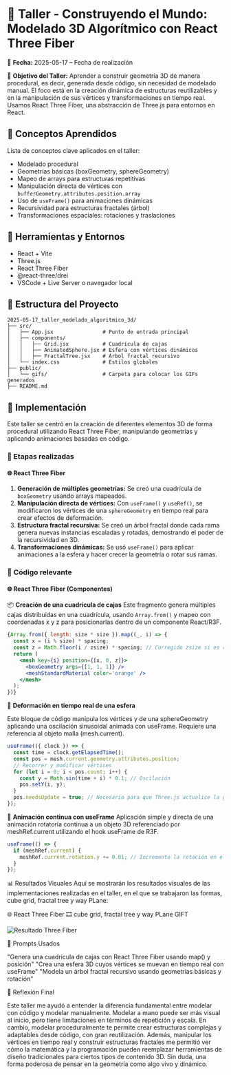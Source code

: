 # 🧪 Taller - Construyendo el Mundo: Modelado 3D Algorítmico con React Three Fiber

📅 **Fecha:** 2025-05-17 – Fecha de realización

🎯 **Objetivo del Taller:**
Aprender a construir geometría 3D de manera procedural, es decir, generada desde código, sin necesidad de modelado manual. El foco está en la creación dinámica de estructuras reutilizables y en la manipulación de sus vértices y transformaciones en tiempo real. Usamos React Three Fiber, una abstracción de Three.js para entornos en React.

## 🧠 Conceptos Aprendidos
Lista de conceptos clave aplicados en el taller:

* Modelado procedural
* Geometrías básicas (boxGeometry, sphereGeometry)
* Mapeo de arrays para estructuras repetitivas
* Manipulación directa de vértices con `bufferGeometry.attributes.position.array`
* Uso de `useFrame()` para animaciones dinámicas
* Recursividad para estructuras fractales (árbol)
* Transformaciones espaciales: rotaciones y traslaciones

## 🔧 Herramientas y Entornos
* React + Vite
* Three.js
* React Three Fiber
* @react-three/drei
* VSCode + Live Server o navegador local

## 📁 Estructura del Proyecto
```
2025-05-17_taller_modelado_algoritmico_3d/ 
├── src/ 
│   ├── App.jsx                # Punto de entrada principal 
│   ├── components/
│   │   ├── Grid.jsx           # Cuadrícula de cajas 
│   │   ├── AnimatedSphere.jsx # Esfera con vértices dinámicos 
│   │   ├── FractalTree.jsx    # Árbol fractal recursivo 
│   └── index.css              # Estilos globales 
├── public/
│   └── gifs/                  # Carpeta para colocar los GIFs generados 
├── README.md
```


## 🧪 Implementación

Este taller se centró en la creación de diferentes elementos 3D de forma procedural utilizando React Three Fiber, manipulando geometrías y aplicando animaciones basadas en código.

### 🔹 Etapas realizadas

#### 🌐 React Three Fiber
1.  **Generación de múltiples geometrías:** Se creó una cuadrícula de `boxGeometry` usando arrays mapeados.
2.  **Manipulación directa de vértices:** Con `useFrame()` y `useRef()`, se modificaron los vértices de una `sphereGeometry` en tiempo real para crear efectos de deformación.
3.  **Estructura fractal recursiva:** Se creó un árbol fractal donde cada rama genera nuevas instancias escaladas y rotadas, demostrando el poder de la recursividad en 3D.
4.  **Transformaciones dinámicas:** Se usó `useFrame()` para aplicar animaciones a la esfera y hacer crecer la geometría o rotar sus ramas.

### 🔹 Código relevante

#### 🌐 React Three Fiber (Componentes)

📦 **Creación de una cuadrícula de cajas**
Este fragmento genera múltiples cajas distribuidas en una cuadrícula, usando `Array.from()` y mapeo con coordenadas x y z para posicionarlas dentro de un componente React/R3F.

```jsx
{Array.from({ length: size * size }).map((_, i) => {
  const x = (i % size) * spacing;
  const z = Math.floor(i / zsize) * spacing; // Corregido zsize si es relevante o usar size
  return (
    <mesh key={i} position={[x, 0, z]}>
      <boxGeometry args={[1, 1, 1]} />
      <meshStandardMaterial color='orange' />
    </mesh>
  );
})}

```
🌊 **Deformación en tiempo real de una esfera**

Este bloque de código manipula los vértices y de una sphereGeometry aplicando una oscilación sinusoidal animada con useFrame. Requiere una referencia al objeto malla (mesh.current).
```jsx
useFrame(({ clock }) => {
  const time = clock.getElapsedTime();
  const pos = mesh.current.geometry.attributes.position;
  // Recorrer y modificar vértices
  for (let i = 0; i < pos.count; i++) {
    const y = Math.sin(time + i) * 0.1; // Oscilación
    pos.setY(i, y);
  }
  pos.needsUpdate = true; // Necesario para que Three.js actualice la geometría
});

```

🔄 **Animación continua con useFrame**
Aplicación simple y directa de una animación rotatoria continua a un objeto 3D referenciado por meshRef.current utilizando el hook useFrame de R3F.
```jsx
useFrame(() => {
  if (meshRef.current) {
    meshRef.current.rotation.y += 0.01; // Incrementa la rotación en el eje Y cada frame
  }
});
```


📊 Resultados Visuales
Aquí se mostrarán los resultados visuales de las implementaciones realizadas en el taller, en el que se trabajaron las formas, cube grid, fractal tree y way PLane:

🌐 React Three Fiber
🎞️ cube grid, fractal tree y way PLane GIFT

![Resultado Three Fiber](resultados/PythonResultado.gif)

🧩 Prompts Usados

"Genera una cuadrícula de cajas con React Three Fiber usando map() y posición"
"Crea una esfera 3D cuyos vértices se muevan en tiempo real con useFrame"
"Modela un árbol fractal recursivo usando geometrías básicas y rotación"

💬 Reflexión Final

Este taller me ayudó a entender la diferencia fundamental entre modelar con código y modelar manualmente. Modelar a mano puede ser más visual al inicio, pero tiene limitaciones en términos de repetición y escala. En cambio, modelar proceduralmente te permite crear estructuras complejas y adaptables desde código, con gran reutilización.
Además, manipular los vértices en tiempo real y construir estructuras fractales me permitió ver cómo la matemática y la programación pueden reemplazar herramientas de diseño tradicionales para ciertos tipos de contenido 3D. Sin duda, una forma poderosa de pensar en la geometría como algo vivo y dinámico.